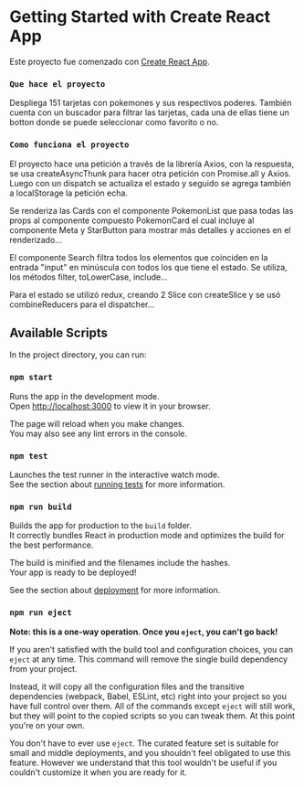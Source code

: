 # Getting Started with Create React App

Este proyecto fue comenzado con [Create React App](https://github.com/facebook/create-react-app).

### `Que hace el proyecto`
Despliega 151 tarjetas con pokemones y sus respectivos poderes. También cuenta con un buscador para filtrar las tarjetas, cada una de ellas tiene un botton donde se puede seleccionar como favorito o no. 


### `Como funciona el proyecto`

El proyecto hace una petición a través de la librería Axios, con la respuesta, se usa createAsyncThunk para hacer otra petición con Promise.all y Axios. Luego con un dispatch se actualiza el estado y seguido se agrega también a localStorage la petición echa.

 Se renderiza las Cards con el componente PokemonList que pasa todas las props al componente compuesto PokemonCard el cual incluye al componente Meta y StarButton para mostrar más detalles y acciones en el renderizado...

 El componente Search filtra todos los elementos que coinciden en la entrada "input" en minúscula con todos los que tiene el estado. Se utiliza, los métodos filter, toLowerCase, include... 

 Para el estado se utilizó redux, creando 2 Slice con createSlice y se usó combineReducers para el dispatcher...

## Available Scripts

In the project directory, you can run:

### `npm start`

Runs the app in the development mode.\
Open [http://localhost:3000](http://localhost:3000) to view it in your browser.

The page will reload when you make changes.\
You may also see any lint errors in the console.

### `npm test`

Launches the test runner in the interactive watch mode.\
See the section about [running tests](https://facebook.github.io/create-react-app/docs/running-tests) for more information.

### `npm run build`

Builds the app for production to the `build` folder.\
It correctly bundles React in production mode and optimizes the build for the best performance.

The build is minified and the filenames include the hashes.\
Your app is ready to be deployed!

See the section about [deployment](https://facebook.github.io/create-react-app/docs/deployment) for more information.

### `npm run eject`

**Note: this is a one-way operation. Once you `eject`, you can't go back!**

If you aren't satisfied with the build tool and configuration choices, you can `eject` at any time. This command will remove the single build dependency from your project.

Instead, it will copy all the configuration files and the transitive dependencies (webpack, Babel, ESLint, etc) right into your project so you have full control over them. All of the commands except `eject` will still work, but they will point to the copied scripts so you can tweak them. At this point you're on your own.

You don't have to ever use `eject`. The curated feature set is suitable for small and middle deployments, and you shouldn't feel obligated to use this feature. However we understand that this tool wouldn't be useful if you couldn't customize it when you are ready for it.
